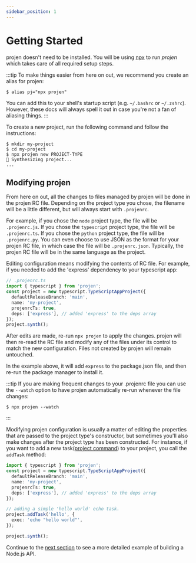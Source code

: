 ```yaml
---
sidebar_position: 1
---
```


# Getting Started

projen doesn't need to be installed. You will be using [npx](https://docs.npmjs.com/cli/v7/commands/npx) to run _projen_ which takes care of all required setup steps.

:::tip
To make things easier from here on out, we recommend you create an alias for projen:

```shell
$ alias pj="npx projen"
```

You can add this to your shell's startup script (e.g. `~/.bashrc` or `~/.zshrc`).
However, these docs will always spell it out in case you're not a fan of aliasing things.
:::

To create a new project, run the following command and follow the instructions:

```console
$ mkdir my-project
$ cd my-project
$ npx projen new PROJECT-TYPE
🤖 Synthesizing project...
...
```

## Modifying projen

From here on out, all the changes to files managed by projen will be done in the projen RC file. 
Depending on the project type you chose, the filename will be a little different, but will always start with 
`.projenrc`. 

For example, if you chose the `node` project type, the file will be `.projenrc.js`. 
If you chose the `typescript` project type, the file will be `.projenrc.ts`.
If you chose the `python` project type, the file will be `.projenrc.py`.
You can even choose to use JSON as the format for your projen RC file, in which case the file will be `.projenrc.json`.
Typically, the projen RC file will be in the same language as the project.

Editing configuration means modifying the contents of RC file. For example, if you needed to add the 'express' dependency
to your typescript app:

```typescript
// .projenrc.ts
import { typescript } from 'projen';
const project = new typescript.TypeScriptAppProject({
  defaultReleaseBranch: 'main',
  name: 'my-project',
  projenrcTs: true,
  deps: ['express'], // added 'express' to the deps array
});
project.synth();
```

After edits are made, re-run `npx projen` to apply the changes.
projen will then re-read the RC file and modify any of the files under its control to match the new configuration. 
Files not created by projen will remain untouched. 

In the example above, it will add `express` to the package.json file,
and then re-run the package manager to install it.

:::tip
If you are making frequent changes to your .projenrc file you can use the `--watch` option to have projen automatically
re-run whenever the file changes:

```shell
$ npx projen --watch
```
:::

Modifying projen configuration is usually a matter of editing the properties that are passed to the project type's 
constructor, but sometimes you'll also make changes after the project type has been constructed. 
For instance, if you want to add a new task([project command](/docs/concepts/tasks)) to your project, you call the `addTask` method:

```typescript
import { typescript } from 'projen';
const project = new typescript.TypeScriptAppProject({
  defaultReleaseBranch: 'main',
  name: 'my-project',
  projenrcTs: true,
  deps: ['express'], // added 'express' to the deps array
});

// adding a simple 'hello world' echo task.
project.addTask('hello', {
  exec: 'echo "hello world"',
});

project.synth();
```

Continue to the [next section](build-a-simple-nodejs-api.md) to see a more detailed example of building a Node.js API.




